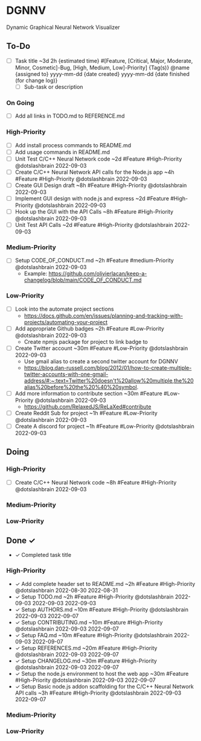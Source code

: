 # DGNNV
Dynamic Graphical Neural Network Visualizer

## To-Do
- [ ] Task title ~3d 2h {estimated time} #[Feature, [Critical, Major, Moderate, Minor, Cosmetic]-Bug, [High, Medium, Low]-Priority] {Tag(s)} @name {assigned to} yyyy-mm-dd {date created} yyyy-mm-dd {date finished (for change log)}
  - [ ] Sub-task or description 

### On Going
- [ ] Add all links in TODO.md to REFERENCE.md

### High-Priority
- [ ] Add install process commands to README.md
- [ ] Add usage commands in README.md
- [ ] Unit Test C/C++ Neural Network code ~2d #Feature #High-Priority @dotslashbrain 2022-09-03
- [ ] Create C/C++ Neural Network API calls for the Node.js app ~4h #Feature #High-Priority @dotslashbrain 2022-09-03
- [ ] Create GUI Design draft ~8h #Feature #High-Priority @dotslashbrain 2022-09-03
- [ ] Implement GUI design with node.js and express ~2d #Feature #High-Priority @dotslashbrain 2022-09-03
- [ ] Hook up the GUI with the API Calls ~8h #Feature #High-Priority @dotslashbrain 2022-09-03
- [ ] Unit Test API Calls ~2d #Feature #High-Priority @dotslashbrain 2022-09-03

### Medium-Priority

- [ ] Setup CODE_OF_CONDUCT.md ~2h #Feature #medium-Priority @dotslashbrain 2022-09-03
	- Example: https://github.com/olivierlacan/keep-a-changelog/blob/main/CODE_OF_CONDUCT.md
	
### Low-Priority
- [ ] Look into the automate project sections 
	- https://docs.github.com/en/issues/planning-and-tracking-with-projects/automating-your-project
- [ ] Add appropriate Github badges ~2h #Feature #Low-Priority @dotslashbrain 2022-09-03
	- Create npmjs package for project to link badge to
- [ ] Create Twitter account ~30m #Feature #Low-Priority @dotslashbrain 2022-09-03
	- Use gmail alias to create a second twitter account for DGNNV
	- https://blog.dan-russell.com/blog/2012/01/how-to-create-multiple-twitter-accounts-with-one-gmail-address/#:~:text=Twitter%20doesn't%20allow%20multiple,the%20alias%20before%20the%20%40%20symbol.
- [ ] Add more information to contribute section ~30m #Feature #Low-Priority @dotslashbrain 2022-09-03
	- https://github.com/RelaxedJS/ReLaXed#contribute
- [ ] Create Reddit Sub for project ~1h #Feature #Low-Priority @dotslashbrain 2022-09-03
- [ ] Create A discord for project ~1h #Feature #Low-Priority @dotslashbrain 2022-09-03

## Doing

### High-Priority

- [ ] Create C/C++ Neural Network code  ~8h #Feature #High-Priority @dotslashbrain 2022-09-03

### Medium-Priority

### Low-Priority

## Done ✓ 
- ✓ Completed task title 

### High-Priority
- ✓ Add complete header set to README.md ~2h #Feature #High-Priority @dotslashbrain 2022-08-30 2022-08-31
- ✓ Setup TODO.md ~2h #Feature #High-Priority @dotslashbrain 2022-09-03 2022-09-03 2022-09-03
- ✓ Setup AUTHORS.md ~10m #Feature #High-Priority @dotslashbrain 2022-09-03 2022-09-07
- ✓ Setup CONTRIBUTING.md ~10m #Feature #High-Priority @dotslashbrain 2022-09-03 2022-09-07
- ✓ Setup FAQ.md ~10m #Feature #High-Priority @dotslashbrain 2022-09-03 2022-09-07
- ✓ Setup REFERENCES.md ~20m #Feature #High-Priority @dotslashbrain 2022-09-03 2022-09-07
- ✓ Setup CHANGELOG.md ~30m #Feature #High-Priority @dotslashbrain 2022-09-03 2022-09-07
- ✓ Setup the node.js environment to host the web app ~30m #Feature #High-Priority @dotslashbrain 2022-09-03 2022-09-07
- ✓ Setup Basic node.js addon scaffolding for the C/C++ Neural Network API calls ~3h #Feature #High-Priority @dotslashbrain 2022-09-03 2022-09-07

### Medium-Priority

### Low-Priority
